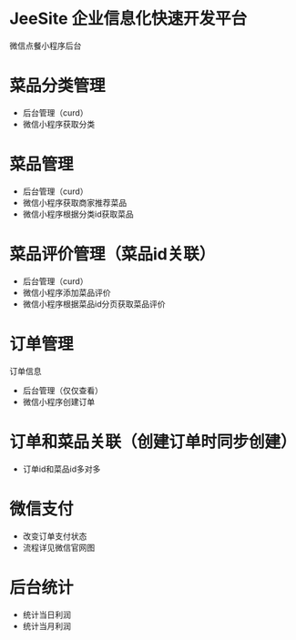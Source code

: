 # JeeSite 企业信息化快速开发平台

微信点餐小程序后台

# 菜品分类管理
* 后台管理（curd）
* 微信小程序获取分类

# 菜品管理
* 后台管理（curd）
* 微信小程序获取商家推荐菜品
* 微信小程序根据分类id获取菜品

# 菜品评价管理（菜品id关联）
* 后台管理（curd）
* 微信小程序添加菜品评价
* 微信小程序根据菜品id分页获取菜品评价


# 订单管理
订单信息
* 后台管理（仅仅查看）
* 微信小程序创建订单

# 订单和菜品关联（创建订单时同步创建）
* 订单id和菜品id多对多 

# 微信支付
* 改变订单支付状态
* 流程详见微信官网图

# 后台统计
* 统计当日利润
* 统计当月利润